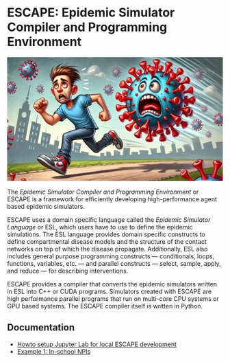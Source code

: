 # ESCAPE: Epidemic Simulator Compiler and Programming Environment

![A man running away from a virus](docs/escape-banner.webp "A man running away from a virus")

The *Epidemic Simulator Compiler and Programming Environment* or ESCAPE
is a framework for efficiently developing
high-performance agent based epidemic simulators.

ESCAPE uses a domain specific language
called the *Epidemic Simulator Language* or ESL,
which users have to use to define the epidemic simulations.
The ESL language provides domain specific constructs
to define compartmental disease models
and the structure of the contact networks
on top of which the disease propagate.
Additionally, ESL also includes general purpose programming constructs
&mdash; conditionals, loops, functions, variables, etc. &mdash;
and parallel constructs
&mdash; select, sample, apply, and reduce &mdash;
for describing interventions.

ESCAPE provides a compiler that converts
the epidemic simulators written in ESL into C++ or CUDA programs.
Simulators created with ESCAPE are high performance
parallel programs that run on multi-core CPU systems
or GPU based systems.
The ESCAPE compiler itself is written in Python.

## Documentation

* [Howto setup Jupyter Lab for local ESCAPE development](docs/howto-setup-jupyterlab-locally.rst)
* [Example 1: In-school NPIs](examples/run-example1.ipynb)
